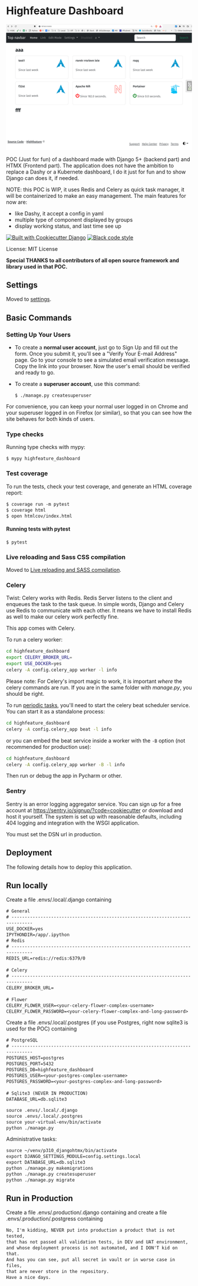 # Highfeature Dashboard
![Preview of Highfeature Dashboard](https://github.com/highfeature/highfeature_dashboard/blob/main/docs/images/demo.png)

POC (Just for fun) of a dashboard made with Django 5+ (backend part) and HTMX (Frontend part). The application does not have the ambition to replace a Dashy or a Kubernete dashboard, I do it just for fun and to show Django can does it, if needed.

NOTE: this POC is WIP, it uses Redis and Celery as quick task manager, it will be containerized to make an easy management.
The main features for now are:
- like Dashy, it accept a config in yaml
- multiple type of component displayed by groups
- display working status, and last time see up

[![Built with Cookiecutter Django](https://img.shields.io/badge/built%20with-Cookiecutter%20Django-ff69b4.svg?logo=cookiecutter)](https://github.com/cookiecutter/cookiecutter-django/)
[![Black code style](https://img.shields.io/badge/code%20style-black-000000.svg)](https://github.com/ambv/black)

License: MIT License

**Special THANKS to all contributors of all open source framework and library used in that POC.**

## Settings

Moved to [settings](http://cookiecutter-django.readthedocs.io/en/latest/settings.html).

## Basic Commands

### Setting Up Your Users

- To create a **normal user account**, just go to Sign Up and fill out the form. Once you submit it, you'll see a "Verify Your E-mail Address" page. Go to your console to see a simulated email verification message. Copy the link into your browser. Now the user's email should be verified and ready to go.

- To create a **superuser account**, use this command:

      $ ./manage.py createsuperuser

For convenience, you can keep your normal user logged in on Chrome and your superuser logged in on Firefox (or similar), so that you can see how the site behaves for both kinds of users.

### Type checks

Running type checks with mypy:

    $ mypy highfeature_dashboard

### Test coverage

To run the tests, check your test coverage, and generate an HTML coverage report:

    $ coverage run -m pytest
    $ coverage html
    $ open htmlcov/index.html

#### Running tests with pytest

    $ pytest

### Live reloading and Sass CSS compilation

Moved to [Live reloading and SASS compilation](https://cookiecutter-django.readthedocs.io/en/latest/developing-locally.html#sass-compilation-live-reloading).

### Celery
Twist:
Celery works with Redis.
Redis Server listens to the client and enqueues the task to the task queue. 
In simple words, Django and Celery use Redis to communicate with each other. 
It means we have to install Redis as well to make our celery work perfectly fine.

This app comes with Celery.

To run a celery worker:

```bash
cd highfeature_dashboard
export CELERY_BROKER_URL=
export USE_DOCKER=yes
celery -A config.celery_app worker -l info
```

Please note: 
For Celery's import magic to work, it is important _where_ the celery commands are run. 
If you are in the same folder with _manage.py_, you should be right.

To run [periodic tasks](https://docs.celeryq.dev/en/stable/userguide/periodic-tasks.html), you'll need to start the celery beat scheduler service. 
You can start it as a standalone process:
```bash
cd highfeature_dashboard
celery -A config.celery_app beat -l info
```

or you can embed the beat service inside a worker with the `-B` option 
(not recommended for production use):
```bash
cd highfeature_dashboard
celery -A config.celery_app worker -B -l info
```
Then run or debug the app in Pycharm or other.

### Sentry

Sentry is an error logging aggregator service. You can sign up for a free account at 
<https://sentry.io/signup/?code=cookiecutter> or download and host it yourself.
The system is set up with reasonable defaults, including 404 logging and integration with 
the WSGI application.

You must set the DSN url in production.

## Deployment

The following details how to deploy this application.

## Run locally
Create a file .envs/.local/.django containing
```commandline
# General
# ------------------------------------------------------------------------------
USE_DOCKER=yes
IPYTHONDIR=/app/.ipython
# Redis
# ------------------------------------------------------------------------------
REDIS_URL=redis://redis:6379/0

# Celery
# ------------------------------------------------------------------------------
CELERY_BROKER_URL=

# Flower
CELERY_FLOWER_USER=<your-celery-flower-complex-username>
CELERY_FLOWER_PASSWORD=<your-celery-flower-complex-and-long-password>
```
Create a file .envs/.local/.postgres (if you use Postgres, right now sqlite3 is used for the POC) containing
```commandline
# PostgreSQL
# ------------------------------------------------------------------------------
POSTGRES_HOST=postgres
POSTGRES_PORT=5432
POSTGRES_DB=highfeature_dashboard
POSTGRES_USER=<your-postgres-complex-username>
POSTGRES_PASSWORD=<your-postgres-complex-and-long-password>

# Sqlite3 (NEVER IN PRODUCTION)
DATABASE_URL=db.sqlite3
```
```shell
source .envs/.local/.django
source .envs/.local/.postgres
source your-virtual-env/bin/activate
python ./manage.py
```
Administrative tasks:
```shell
source ~/venv/p310_djangohtmx/bin/activate
export DJANGO_SETTINGS_MODULE=config.settings.local
export DATABASE_URL=db.sqlite3
python ./manage.py makemigrations
python ./manage.py createsuperuser
python ./manage.py migrate
```

## Run in Production
Create a file .envs/.production/.django containing and
create a file .envs/.production/.postgress containing
```commandline
No, I'm kidding, NEVER put into production a product that is not tested, 
that has not passed all validation tests, in DEV and UAT environment, 
and whose deployment process is not automated, and I DON'T kid on that.
And has you can see, put all secret in vault or in worse case in files,
that are never store in the repository.
Have a nice days.
```

